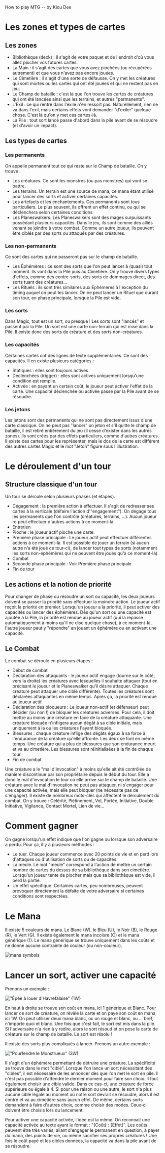 How to play MTG -- by Kiou Dee


# Les zones et types de cartes

## Les zones
- Bibliothèque (deck) : il s'agit de votre paquet et de l'endroit d'où vous allez piocher vos futures cartes.
- La Main : il s'agit des cartes que vous avez piochées (ou récupérées autrement) et que vous n'avez pas encore jouées.
- Le Cimetière : il s'agit d'une sorte de défausse. On y met les créatures qui sont mortes ou les cartes qui ont été jouées et qui ne restent pas en jeu.
- Le Champ de bataille : c'est là que l'on trouve les cartes de créatures qui ont été lancées ainsi que les terrains, et autres "permanents".
- L'Exil : ce qui rentre dans l'exile n'en ressort pas. Naturellement, rien ne va dans l'exil, mais certains effets vont demander "d'exiler" quelque chose. C'est là qu'on y met ces cartes-là.
- La Pile : tout sort lancé passe d'abord dans la pile avant de se résoudre (et d'avoir un impact).

## Les types de cartes

### Les permanents
On appelle permanent tout ce qui reste sur le Champ de bataille. On y trouve :
- Les créatures. Ce sont les monstres (ou pas monstres) qui vont se battre.
- Les terrains. Un terrain est une source de mana, ce mana étant utilisé pour lancer des sorts et activer certaines capacités.
- Les artefacts et les enchantements. Ces permanents sont tous particuliers. Le plus souvent, ils offrent un effet continu, ou qui se déclenchera selon certaines conditions.
- Les Planeswalkers. Les Planeswalkers sont des mages surpuissants possédant plusieurs capacités. Dans le jeu, ils sont comme des alliés venant se joindre à votre combat. Comme un autre joueur, ils peuvent être ciblés par des sorts ou attaqués par des créatures.

### Les non-permanents
Ce sont des cartes qui ne passeront pas sur le champ de bataille.
- Les Éphémères : ce sont des sorts que l'on peut lancer à (quasi) tout moment. Ils vont dans la Pile puis au Cimetière. On y trouve divers types d'effets, comme des contre-sorts, des sorts de dommages direct, des sorts tuant des créatures…
- Les Rituels : ils sont très similaires aux Éphèmeres à l'exception du timing auquel on peut les lancer. On ne peut lancer un Rituel que durant son tour, en phase principale, lorsque la Pile est vide.

### Les sorts
Dans Magic, tout est un sort, ou presque ! Les sorts sont "lancés" et passent par la Pile. Un sort est une carte non-terrain qui est mise dans la Pile. Il existe donc des sorts de créature et des sorts non-créatures.

### Les capacités
Certaines cartes ont des lignes de texte supplémentaires. Ce sont des capacités. Il en existe plusieurs catégories :
- Statiques : elles sont toujours actives
- Déclenchées (trigger) : elles sont actives uniquement lorsqu'une condition est remplie.
- Activée : en payant un certain coût, le joueur peut activer l'effet de la carte.
Une capacité déclenchée ou activée passe par la Pile avant de se résoudre.

### Les jetons
Les jetons sont des permanents qui ne sont pas directement issus d'une carte classique. On ne peut pas "lancer" un jeton et s'il quitte le champ de bataille, il est retiré entièrement du jeu (il cesse d'exister dans les autres zones). Ils sont créés par des effets particuliers, comme d'autres créatures. Il existe des cartes pour les représenter, mais le dos de la carte est différent des autres cartes Magic et le mot "Jeton" figure sous l'illustration.


# Le déroulement d'un tour

## Structure classique d'un tour

Un tour se déroule selon plusieurs phases (et étapes).
- Dégagement : la première action à effectuer. Il s'agit de redresser ses cartes à la verticale (défaire l'action d'"engagement"). On dégage tous les permanents que l'on contrôle (créatures, terrains, …). Aucun joueur re peut effectuer d'autres actions à ce moment-là.
- Entretien
- Pioche : le joueur actif pioche une carte.
- Première phase principale : Le joueur actif peut effectuer différentes actions à ce moment-là. Il est possible de jouer un terrain (si aucun autre n'a été joué ce tour-ci), de lancer tout types de sorts (notamment les sorts non-éphémères qui ne peuvent être joués qu'à ce moment-là).
- Combat
- Seconde phase principale : Voir Première phase principale
- Fin de tour

## Les actions et la notion de priorité

Pour changer de phase ou résoudre un sort ou capacité, les deux joueurs doivent se passer la priorité sans effectuer la moindre action. Le joueur actif reçoit la priorité en premier. Lorsqu'un joueur a la priorité, il peut activer des capacités ou lancer des éphémères. Dès qu'un sort ou une capacité est ajoutée à la Pile, la priorité est rendue au joueur actif (qui la repasse automatiquement à moins qu'il ne dise quelque chose), à ce moment-là, l'autre joueur peut y "répondre" en jouant un éphémère ou en activant une capacité.

## Le Combat

Le combat se déroule en plusieurs étapes :
- Début de combat
- Déclaration des attaquants : le joueur actif engage (tourne sur le côté, vers la droite) les créatures avec lesquelles il souhaite attaquer (tout en précisant le joueur et le Planeswalker qu'il désire attaquer. Chaque créature peut attaquer une cible différente). Toutes les créatures sont déclarées attaquantes en même temps. Après ça, la priorité est rendue au joueur actif.
- Déclaration des bloqueurs : Le joueur non-actif (et défenseur) peut décider (ou non !) de bloquer les créatures adverses. Pour cela, il doit mettre au moins une créature en face de la créature attaquante. Une créature bloquée n'infligera aucun dégât à sa cible initiale, mais uniquement à la ou les créatures l'ayant bloquée.
- Blessures : chaque créature inflige des dégâts égaux à sa force à l'endurance de la créature qu'elle affronte. Les deux se font en même temps. Une créature qui a plus de blessures que son endurance meurt et va au cimetière. Les blessures sont réinitialisées à la fin de chaque tour.
- Fin de combat

Une créature a le "mal d'invocation" à moins qu'elle ait été contrôlée de manière discontinue par son propriétaire depuis le début du tour. Elle a donc le mal d'invocation le tour où elle arrive sur le champ de bataille. Une créature avec le mal d'invocation ne peut pas attaquer, ni s'engager pour une capacité activée, mais elle peut bloquer (ne nécessite pas de s'engager).
Il existe de nombreux mots-clés qui affectent le déroulement du combat. On y trouve : Célérité, Piétinement, Vol, Portée, Initiative, Double Initiative, Vigilance, Contact Mortel, Lien de vie…


# Comment gagner

On gagne lorsqu'un effet indique que l'on gagne ou lorsque son adversaire a perdu. Pour ça, il y a plusieurs méthodes :
- Le tuer. Chaque joueur commence avec 20 points de vie et en perd lors d'attaques ou d'utilisation de sorts ou de capacités.
- La meule. Le mot "meule" correspond à l'action de mettre un certain nombre de cartes du dessus de sa bibliothèque dans son cimetière. Lorsqu'un joueur tente de piocher mais que sa bibliothèque est vide, il perd la partie.
- Un effet spécifique. Certaines cartes, peu nombreuses, peuvent provoquer directement la défaite de votre adversaire si certaines conditions sont respectées.

# Le Mana

Il existe 5 couleurs de mana. Le Blanc (W), le Bleu (U), le Noir (B), le Rouge (R), le Vert (G). Il existe également le mana incolore (C) et le mana générique (1). Le mana générique se trouve uniquement dans les coûts et ne donne aucune contrainte de couleur (ou non-couleur).

![mana symbols](https://media.mtgsalvation.com/attachments/78/580/635032491774708003.png)

# Lancer un sort, activer une capacité

Prenons un exemple :

!["Épée à louer d'Havrefalaise" {1W}](https://www.parkage.com/files/img/products/magic/cu/znr/vf/008.jpg?timestamp=20200914121514)

En haut à droite se trouve son coût en mana, ici 1 générique et Blanc. Pour lancer ce sort de créature, on révèle la carte et on paye son coût en mana, ici 1W. On peut utiliser deux mana blanc, ou un rouge et blanc, ou … bref, n'importe quoi et blanc. Une fois que c'est fait, le sort est mis dans la pile. Si l'adversaire n'a rien à y redire, alors le sort résoud et on pose la carte de créature sur le champ de bataille. Le sort est résolu !

Il existe des sorts plus compliqués à lancer. Prenons un autre exemple :

!["Pourfendre le Monstrueux" (3W)](https://gatherer.wizards.com/Handlers/Image.ashx?multiverseid=403238&type=card)

Il s'agit d'un éphémère permettant de détruire une créature. La spécificité se trouve dans le mot "ciblé". Lorsque l'on lance un sort nécessitant des "cibles", il est nécessaire de les annoncer dès que l'on met le sort en pile. Il n'est pas possible d'attendre le dernier moment pour faire son choix. Il faut également choisir une cible valide. Dans ce cas-ci, une créature de force supérieure ou égale à 4. Si pour une raison ou une autre, le sort n'a plus aucune cible légale au moment où notre sort devrait se résoudre, alors il est contré et va au cimetière sans aucun effet.
De même, certains sorts demandent à faire d'autres choix, comme choisir des modes. Ceux-ci doivent être choisis lors du lancement.

Pour activer une capacité activée, l'idée est la même. On reconnait une capacité activée au texte ayant le format : "{Coût} : {Effet}". Les coûts peuvent être très variés, allant d'engager le permanent en question, à payer du mana, des points de vie, ou même sacrifier ses propres créatures ! Une fois le coût payé et les cibles données, la capacité va dans la pile avant de se résoudre.
